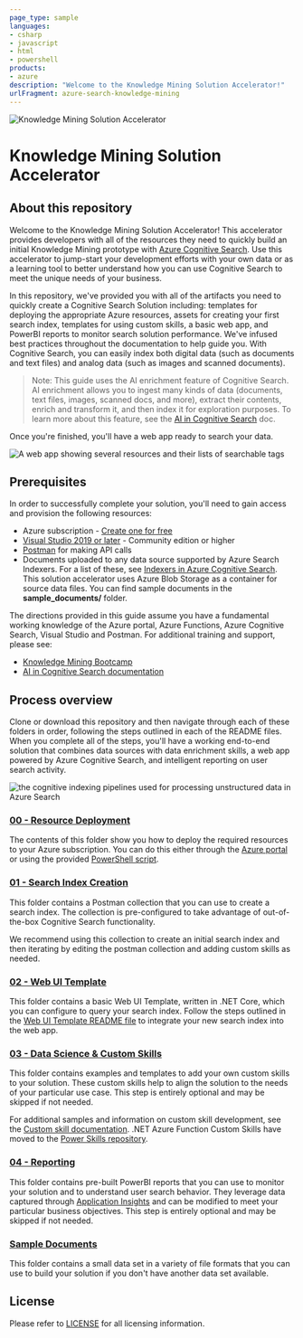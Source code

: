 ```yaml
---
page_type: sample
languages:
- csharp
- javascript
- html
- powershell
products:
- azure
description: "Welcome to the Knowledge Mining Solution Accelerator!"
urlFragment: azure-search-knowledge-mining
---
```


![Knowledge Mining Solution Accelerator](images/kmheader.png)

# Knowledge Mining Solution Accelerator

## About this repository

Welcome to the Knowledge Mining Solution Accelerator! This accelerator provides developers with all of the resources they need to quickly build an initial Knowledge Mining prototype with [Azure Cognitive Search](https://docs.microsoft.com/azure/search/cognitive-search-concept-intro). Use this accelerator to jump-start your development efforts with your own data or as a learning tool to better understand how you can use Cognitive Search to meet the unique needs of your business.

In this repository, we've provided you with all of the artifacts you need to quickly create a Cognitive Search Solution including: templates for deploying the appropriate Azure resources, assets for creating your first search index, templates for using custom skills, a basic web app, and PowerBI reports to monitor search solution performance. We've infused best practices throughout the documentation to help guide you. With Cognitive Search, you can easily index both digital data (such as documents and text files) and analog data (such as images and scanned documents).

> Note: This guide uses the AI enrichment feature of Cognitive Search. AI enrichment allows you to ingest many kinds of data (documents, text files, images, scanned docs, and more), extract their contents, enrich and transform it, and then index it for exploration purposes. To learn more about this feature, see the [AI in Cognitive Search](https://docs.microsoft.com/azure/search/cognitive-search-concept-intro) doc.

Once you're finished, you'll have a web app ready to search your data.

![A web app showing several resources and their lists of searchable tags](images/ui.PNG)

## Prerequisites

In order to successfully complete your solution, you'll need to gain access and provision the following resources:

* Azure subscription - [Create one for free](https://azure.microsoft.com/free/)
* [Visual Studio 2019 or later](https://visualstudio.microsoft.com/downloads/) - Community edition or higher
* [Postman](https://www.getpostman.com/) for making API calls
* Documents uploaded to any data source supported by Azure Search Indexers. For a list of these, see [Indexers in Azure Cognitive Search](https://docs.microsoft.com/azure/search/search-indexer-overview). This solution accelerator uses Azure Blob Storage as a container for source data files. You can find sample documents in the **sample_documents/** folder.

The directions provided in this guide assume you have a fundamental working knowledge of the Azure portal, Azure Functions, Azure Cognitive Search, Visual Studio and Postman. For additional training and support, please see:

* [Knowledge Mining Bootcamp](https://github.com/Azure/LearnAI-KnowledgeMiningBootcamp)
* [AI in Cognitive Search documentation](https://docs.microsoft.com/azure/search/cognitive-search-resources-documentation)

## Process overview

Clone or download this repository and then navigate through each of these folders in order, following the steps outlined in each of the README files. When you complete all of the steps, you'll have a working end-to-end solution that combines data sources with data enrichment skills, a web app powered by Azure Cognitive Search, and intelligent reporting on user search activity.

![the cognitive indexing pipelines used for processing unstructured data in Azure Search](images/architecture.jpg)

### [00 - Resource Deployment](https://github.com/shingosakamoto/azure-search-knowledge-mining/tree/master/00%20-%20Resource%20Deployment)

The contents of this folder show you how to deploy the required resources to your Azure subscription. You can do this either through the [Azure portal](https://portal.azure.com) or using the provided [PowerShell script](https://github.com/shingosakamoto/azure-search-knowledge-mining/tree/master/00%20-%20Resource%20Deployment/deploy.ps1).

### [01 - Search Index Creation](https://github.com/shingosakamoto/azure-search-knowledge-mining/tree/master/01%20-%20Search%20Index%20Creation)

This folder contains a Postman collection that you can use to create a search index. The collection is pre-configured to take advantage of out-of-the-box Cognitive Search functionality.

We recommend using this collection to create an initial search index and then iterating by editing the postman collection and adding custom skills as needed.

### [02 - Web UI Template](https://github.com/shingosakamoto/azure-search-knowledge-mining/tree/master/02%20-%20Web%20UI%20Template)

This folder contains a basic Web UI Template, written in .NET Core, which you can configure to query your search index. Follow the steps outlined in the [Web UI Template README file](https://github.com/shingosakamoto/azure-search-knowledge-mining/tree/master/02%20-%20Web%20UI%20Template) to integrate your new search index into the web app.

### [03 - Data Science & Custom Skills](https://github.com/Azure-Samples/azure-search-knowledge-mining/tree/master/03%20-%20Data%20Science%20and%20Custom%20Skills)

This folder contains examples and templates to add your own custom skills to your solution. These custom skills help to align the solution to the needs of your particular use case. This step is entirely optional and may be skipped if not needed.

For additional samples and information on custom skill development, see the [Custom skill documentation](https://docs.microsoft.com/azure/search/cognitive-search-custom-skill-interface). .NET Azure Function Custom Skills have moved to the [Power Skills repository](https://github.com/Azure-Samples/azure-search-power-skills).

### [04 - Reporting](https://github.com/Azure-Samples/azure-search-knowledge-mining/tree/master/04%20-%20Reporting)

This folder contains pre-built PowerBI reports that you can use to monitor your solution and to understand user search behavior. They leverage data captured through [Application Insights](https://docs.microsoft.com/azure/azure-monitor/app/app-insights-overview) and can be modified to meet your particular business objectives. This step is entirely optional and may be skipped if not needed.

### [Sample Documents](https://github.com/shingosakamoto/azure-search-knowledge-mining/tree/master/sample_documents)

This folder contains a small data set in a variety of file formats that you can use to build your solution if you don't have another data set available.

## License

Please refer to [LICENSE](https://github.com/Azure-Samples/azure-search-knowledge-mining/LICENSE.md) for all licensing information.
